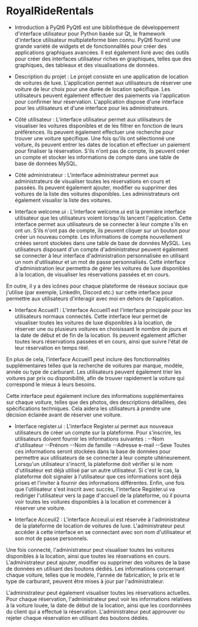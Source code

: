# RoyalRideRentals

- Introduction à PyQt6
PyQt6 est une bibliothèque de développement d'interface utilisateur pour Python basée sur Qt, le framework d'interface utilisateur multiplateforme bien connu. PyQt6 fournit une grande variété de widgets et de fonctionnalités pour créer des applications graphiques avancées. Il est également livré avec des outils pour créer des interfaces utilisateur riches en graphiques, telles que des graphiques, des tableaux et des visualisations de données.

- Description du projet :
Le projet consiste en une application de location de voitures de luxe. L'application permet aux utilisateurs de réserver une voiture de leur choix pour une durée de location spécifique. Les utilisateurs peuvent également effectuer des paiements via l'application pour confirmer leur réservation. L'application dispose d'une interface pour les utilisateurs et d'une interface pour les administrateurs.

- Côté utilisateur :
L'interface utilisateur permet aux utilisateurs de visualiser les voitures disponibles et de les filtrer en fonction de leurs préférences. Ils peuvent également effectuer une recherche pour trouver une voiture spécifique. Une fois qu'ils ont sélectionné une voiture, ils peuvent entrer les dates de location et effectuer un paiement pour finaliser la réservation. S'ils n'ont pas de compte, ils peuvent créer un compte et stocker les informations de compte dans une table de base de données MySQL.

- Côté administrateur :
L'interface administrateur permet aux administrateurs de visualiser toutes les réservations en cours et passées. Ils peuvent également ajouter, modifier ou supprimer des voitures de la liste des voitures disponibles. Les administrateurs ont également visualisr la liste des voitures.

- Interface welcome.ui :
L'interface welcome.ui est la première interface utilisateur que les utilisateurs voient lorsqu'ils lancent l'application. Cette interface permet aux utilisateurs de se connecter à leur compte s'ils en ont un. S'ils n'ont pas de compte, ils peuvent cliquer sur un bouton pour créer un nouveau compte. Les informations de compte nouvellement créées seront stockées dans une table de base de données MySQL.
Les utilisateurs disposant d'un compte d'administrateur peuvent également se connecter à leur interface d'administration personnalisée en utilisant un nom d'utilisateur et un mot de passe personnalisés. Cette interface d'administration leur permettra de gérer les voitures de luxe disponibles à la location, de visualiser les réservations passées et en cours.

En outre, il y a des icônes pour chaque plateforme de réseaux sociaux que j'utilise (par exemple, LinkedIn, Discord etc.) sur cette interface pour permettre aux utilisateurs d'interagir avec moi en dehors de l'application.

- Interface Accueil1 :
L'interface Accueil1 est l'interface principale pour les utilisateurs normaux connectés. Cette interface leur permet de visualiser toutes les voitures de luxe disponibles à la location, de réserver une ou plusieurs voitures en choisissant le nombre de jours et la date de début et de fin de la location. Ils peuvent également afficher toutes leurs réservations passées et en cours, ainsi que suivre l'état de leur réservation en temps réel.

En plus de cela, l'interface Accueil1 peut inclure des fonctionnalités supplémentaires telles que la recherche de voitures par marque, modèle, année ou type de carburant. Les utilisateurs peuvent également trier les voitures par prix ou disponibilité, afin de trouver rapidement la voiture qui correspond le mieux à leurs besoins.

Cette interface peut également inclure des informations supplémentaires sur chaque voiture, telles que des photos, des descriptions détaillées, des spécifications techniques. Cela aidera les utilisateurs à prendre une décision éclairée avant de réserver une voiture.
- Interface register.ui : 
L'interface Register.ui permet aux nouveaux utilisateurs de créer un compte sur la plateforme. Pour s'inscrire, les utilisateurs doivent fournir les informations suivantes :
--Nom d'utilisateur
--Prénom
--Nom de famille
--Adresse e-mail
--Sexe
Toutes ces informations seront stockées dans la base de données pour permettre aux utilisateurs de se connecter à leur compte ultérieurement.
Lorsqu'un utilisateur s'inscrit, la plateforme doit vérifier si le nom d'utilisateur est déjà utilisé par un autre utilisateur. Si c'est le cas, la plateforme doit signaler à l'utilisateur que ces informations sont déjà prises et l'inviter à fournir des informations différentes.
Enfin, une fois que l'utilisateur s'est inscrit avec succès, l'interface Register.ui va rediriger l'utilisateur vers la page d'accueil de la plateforme, où il pourra voir toutes les voitures disponibles à la location et commencer à réserver une voiture.

- Interface Acceuil2 : 
L'interface Acceuil.ui est réservée à l'administrateur de la plateforme de location de voitures de luxe. L'administrateur peut accéder à cette interface en se connectant avec son nom d'utilisateur et son mot de passe personnels.

Une fois connecté, l'administrateur peut visualiser toutes les voitures disponibles à la location, ainsi que toutes les réservations en cours. L'administrateur peut ajouter, modifier ou supprimer des voitures de la base de données en utilisant des boutons dédiés. Les informations concernant chaque voiture, telles que le modèle, l'année de fabrication, le prix et le type de carburant, peuvent être mises à jour par l'administrateur.

L'administrateur peut également visualiser toutes les réservations actuelles. Pour chaque réservation, l'administrateur peut voir les informations relatives à la voiture louée, la date de début de la location, ainsi que les coordonnées du client qui a effectué la réservation. L'administrateur peut approuver ou rejeter chaque réservation en utilisant des boutons dédiés.
